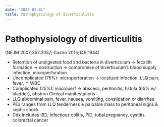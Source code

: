 ```yaml
---
date: "2024-01-01"
title: Pathophysiology of diverticulitis
---
```


# Pathophysiology of diverticulitis

(NEJM 2007;357:2057; Gastro 2015;149:1944)

* Retention of undigested food and bacteria in diverticulum → fecalith formation → obstruction → compromise of diverticulum’s blood supply, infection, microperforation
* Uncomplicated (75%): microperforation → localized infection, LLQ pain, fever, ↑ WBC
* Complicated (25%): macroperf → abscess, peritonitis, fistula (65% w/ bladder), obstrxn
Clinical manifestations
* LLQ abdominal pain, fever, nausea, vomiting, constipation or diarrhea
* PEx ranges from LLQ tenderness ± palpable mass to peritoneal signs & septic shock
* Ddx includes IBD, infectious colitis, PID, tubal pregnancy, cystitis, colorectal cancer
